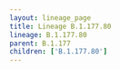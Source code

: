 ```yaml
---
layout: lineage_page
title: Lineage B.1.177.80
lineage: B.1.177.80
parent: B.1.177
children: ['B.1.177.80']
---
```

